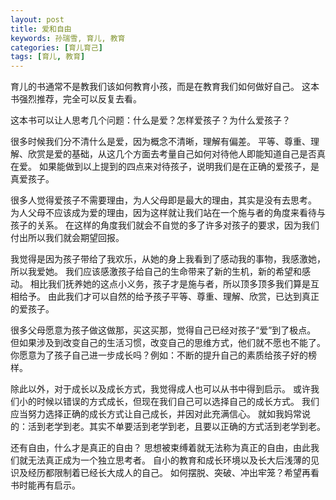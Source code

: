 ```yaml
---
layout: post
title: 爱和自由
keywords: 孙瑞雪, 育儿, 教育
categories: [育儿育己]
tags: [育儿, 教育]
---
```

育儿的书通常不是教我们该如何教育小孩，而是在教育我们如何做好自己。
这本书强烈推荐，完全可以反复去看。

这本书可以让人思考几个问题：什么是爱？怎样爱孩子？为什么爱孩子？

很多时候我们分不清什么是爱，因为概念不清晰，理解有偏差。
平等、尊重、理解、欣赏是爱的基础，从这几个方面去考量自己如何对待他人即能知道自己是否真在爱。
如果能做到以上提到的四点来对待孩子，说明我们是在正确的爱孩子，是真爱孩子。

很多人觉得爱孩子不需要理由，为人父母即是最大的理由，其实是没有去思考。
为人父母不应该成为爱的理由，因为这样就让我们站在一个施与者的角度来看待与孩子的关系。
在这样的角度我们就会不自觉的多了许多对孩子的要求，因为我们付出所以我们就会期望回报。
<!-- more -->

我觉得是因为孩子带给了我欢乐，从她的身上我看到了感动我的事物，我感激她，所以我爱她。
我们应该感激孩子给自己的生命带来了新的生机，新的希望和感动。
相比我们抚养她的这点小义务，孩子才是施与者，所以顶多顶多我们算是互相给予。
由此我们才可以自然的给予孩子平等、尊重、理解、欣赏，已达到真正的爱孩子。

很多父母愿意为孩子做这做那，买这买那，觉得自己已经对孩子“爱”到了极点。
但如果涉及到改变自己的生活习惯，改变自己的思维方式，他们就不愿也不能了。
你愿意为了孩子自己进一步成长吗？例如：不断的提升自己的素质给孩子好的榜样。

除此以外，对于成长以及成长方式，我觉得成人也可以从书中得到启示。
或许我们小的时候以错误的方式成长，但现在我们自己可以选择自己的成长方式。
我们应当努力选择正确的成长方式让自己成长，并因对此充满信心。
就如我妈常说的：活到老学到老。其实不单要活到老学到老，且要以正确的方式活到老学到老。

还有自由，什么才是真正的自由？ 
思想被束缚着就无法称为真正的自由，由此我们就无法真正成为一个独立思考者。
自小的教育和成长环境以及长大后浅薄的见识及经历都限制着已经长大成人的自己。
如何摆脱、突破、冲出牢笼？希望再看书时能再有启示。 